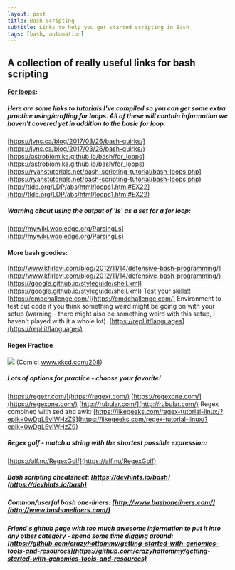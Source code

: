```yaml
---
layout: post
title: Bash Scripting
subtitle: Links to help you get started scripting in Bash
tags: [bash, automation]
---
```


## A collection of really useful links for bash scripting

#### <span style="text-decoration: underline;">For loops</span>:

##### Here are some links to tutorials I've compiled so you can get some extra practice using/crafting for loops. All of these will contain information we haven't covered yet in addition to the basic for loop.

[https://jvns.ca/blog/2017/03/26/bash-quirks/](https://jvns.ca/blog/2017/03/26/bash-quirks/) [https://astrobiomike.github.io/bash/for_loops](https://astrobiomike.github.io/bash/for_loops) [https://ryanstutorials.net/bash-scripting-tutorial/bash-loops.php](https://ryanstutorials.net/bash-scripting-tutorial/bash-loops.php) [http://tldp.org/LDP/abs/html/loops1.html#EX22](http://tldp.org/LDP/abs/html/loops1.html#EX22)

##### Warning about using the output of 'ls' as a set for a for loop:

[http://mywiki.wooledge.org/ParsingLs](http://mywiki.wooledge.org/ParsingLs)

#### More bash goodies:

[http://www.kfirlavi.com/blog/2012/11/14/defensive-bash-programming/](http://www.kfirlavi.com/blog/2012/11/14/defensive-bash-programming/) [https://google.github.io/styleguide/shell.xml](https://google.github.io/styleguide/shell.xml) Test your skills!! [https://cmdchallenge.com/](https://cmdchallenge.com/) Environment to test out code if you think something weird might be going on with your setup (warning - there might also be something weird with this setup, I haven't played with it a whole lot). [https://repl.it/languages](https://repl.it/languages)

#### Regex Practice

![](https://imgs.xkcd.com/comics/regular_expressions.png) (Comic: www.xkcd.com/208)

##### Lots of options for practice - choose your favorite!

[https://regexr.com/](https://regexr.com/) [https://regexone.com/](https://regexone.com/) [http://rubular.com/](http://rubular.com/) Regex combined with sed and awk: [https://likegeeks.com/regex-tutorial-linux/?epik=0wDgLEvIWHzZ9](https://likegeeks.com/regex-tutorial-linux/?epik=0wDgLEvIWHzZ9)

##### Regex golf - match a string with the shortest possible expression:

[https://alf.nu/RegexGolf](https://alf.nu/RegexGolf)

##### Bash scripting cheatsheet: [https://devhints.io/bash](https://devhints.io/bash)

##### Common/userful bash one-liners: [http://www.bashoneliners.com/](http://www.bashoneliners.com/)

##### Friend's github page with too much awesome information to put it into any other category - spend some time digging around: [https://github.com/crazyhottommy/getting-started-with-genomics-tools-and-resources](https://github.com/crazyhottommy/getting-started-with-genomics-tools-and-resources)
